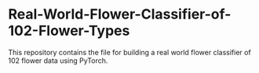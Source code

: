 # Real-World-Flower-Classifier-of-102-Flower-Types
This repository contains the file for building a real world flower classifier of 102 flower data using PyTorch.
